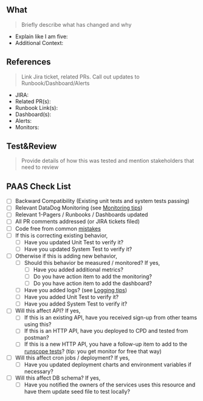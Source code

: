 <!-- Suggested PR template: Fill/delete/add 
sections as needed. Optionally delete any 
commented block.-->

What
---
>Briefly describe what has changed and why
<!--Briefly describe what you have changed 
and why.Optionally include implementation 
strategy, success criteria etc. -->
- Explain like I am five:
- Additional Context:

References
---
> Link Jira ticket, related PRs. Call out updates to Runbook/Dashboard/Alerts
<!--Copy&paste links: to Jira ticket, other 
PRs, issues, Slack conversations... For code 
bumps: link to PR, tag or GitHub 
/compare/master...master-->
- JIRA:
- Related PR(s):
- Runbook Link(s):
- Dashboard(s):
- Alerts:
- Monitors:

<!--
---
Logging and Alerting/Monitoring
> Follow logging and DataDog steps and best practices as per
- https://confluentinc.atlassian.net/wiki/spaces/CS/pages/1315673494/ElasticSearch+Logging+Tips+Conventions+and+Best+Practices
- https://confluentinc.atlassian.net/wiki/spaces/CS/pages/1449492558/Monitoring+and+Dashboards+Tips+Tricks+and+Best+Practices
-->

Test&Review
---
> Provide details of how this was tested and mention stakeholders that need to review
<!--Has it been tested? how? Copy&paste any handy instructions, steps or requirements 
that can save time to the reviewer or any reader. -->
<!-- Open questions / Follow ups -->
<!--Optional: anything open to discussion for the reviewer, out of scope, or follow ups.-->
<!--Review stakeholders -->
<!--Optional: mention stakeholders or if special context that is required to review.-->

PAAS Check List
---
- [ ] Backward Compatibility (Existing unit tests and system tests passing)
- [ ] Relevant DataDog Monitoring (see [Monitoring tips](https://confluentinc.atlassian.net/l/c/7vP2gpU2))
- [ ] Relevant 1-Pagers / Runbooks / Dashboards updated
- [ ] All PR comments addressed (or JIRA tickets filed)
- [ ] Code free from common [mistakes](https://github.com/golang/go/wiki/CodeReviewComments)
- [ ] If this is correcting existing behavior,
    - [ ] Have you updated Unit Test to verify it?
    - [ ] Have you updated System Test to verify it?
- [ ] Otherwise if this is adding new behavior,
    - [ ] Should this behavior be measured / monitored? If yes, 
        - [ ] Have you added additional metrics?
        - [ ] Do you have action item to add the monitoring?
        - [ ] Do you have action item to add the dashboard?
    - [ ] Have you added logs? (see [Logging tips](https://confluentinc.atlassian.net/l/c/VmfSmKeD))
    - [ ] Have you added Unit Test to verify it?
    - [ ] Have you added System Test to verify it?
- [ ] Will this affect API? If yes,
    - [ ] If this is an existing API, have you received sign-up from other teams using this?
    - [ ] If this is an HTTP API, have you deployed to CPD and tested from postman?
    - [ ] If this is a new HTTP API, you have a follow-up item to add to the [runscope tests](https://www.runscope.com/radar/d6z0oxm3hapt)? (tip: you get monitor for free that way)
- [ ] Will this affect cron jobs / deployment? If yes,
    - [ ] Have you updated deployment charts and environment variables if necessary?
- [ ] Will this affect DB schema? If yes,
    - [ ] Have you notified the owners of the services uses this resource and have them update seed file to test locally?
